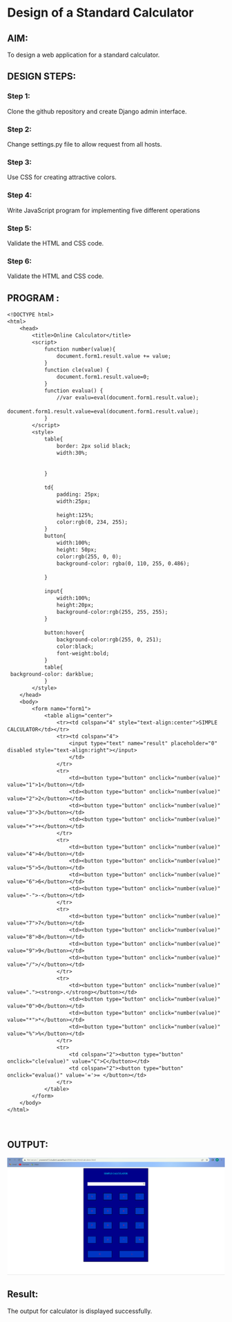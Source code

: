 # Design of a Standard Calculator

## AIM:

To design a web application for a standard calculator.

## DESIGN STEPS:

### Step 1:
Clone the github repository and create Django admin interface.


### Step 2:
Change settings.py file to allow request from all hosts.

### Step 3:
Use CSS for creating attractive colors.


### Step 4:
Write JavaScript program for implementing five different operations

### Step 5:
Validate the HTML and CSS code.

### Step 6:
Validate the HTML and CSS code.



## PROGRAM :
```
<!DOCTYPE html>
<html>
	<head>
		<title>Online Calculator</title>
		<script>
			function number(value){
				document.form1.result.value += value;
			}
			function cle(value) {
				document.form1.result.value=0;
			}
			function evalua() {
				//var evalu=eval(document.form1.result.value);
				document.form1.result.value=eval(document.form1.result.value);
			}
		</script>
		<style>
			table{
				border: 2px solid black;
				width:30%;
				
				
			}
			
			td{
				padding: 25px;
				width:25px;

				height:125%;
				color:rgb(0, 234, 255);
			}
			button{
				width:100%;
				height: 50px;
				color:rgb(255, 0, 0);
                background-color: rgba(0, 110, 255, 0.486);
				
			}
            
			input{
				width:100%;
				height:20px;
				background-color:rgb(255, 255, 255);
			}
			
			button:hover{
				background-color:rgb(255, 0, 251);
				color:black;
				font-weight:bold;
			}
			table{
 background-color: darkblue;
			}
		</style>
	</head>
	<body>
		<form name="form1">
			<table align="center">
				<tr><td colspan="4" style="text-align:center">SIMPLE CALCULATOR</td></tr>
				<tr><td colspan="4">
					<input type="text" name="result" placeholder="0" disabled style="text-align:right"></input>
					</td>
				</tr>
				<tr>
					<td><button type="button" onclick="number(value)" value="1">1</button></td>
					<td><button type="button" onclick="number(value)" value="2">2</button></td>
					<td><button type="button" onclick="number(value)" value="3">3</button></td>
					<td><button type="button" onclick="number(value)" value="+">+</button></td>
				</tr>
				<tr>
					<td><button type="button" onclick="number(value)" value="4">4</button></td>
					<td><button type="button" onclick="number(value)" value="5">5</button></td>
					<td><button type="button" onclick="number(value)" value="6">6</button></td>
					<td><button type="button" onclick="number(value)" value="-">-</button></td>
				</tr>
				<tr>
					<td><button type="button" onclick="number(value)" value="7">7</button></td>
					<td><button type="button" onclick="number(value)" value="8">8</button></td>
					<td><button type="button" onclick="number(value)" value="9">9</button></td>
					<td><button type="button" onclick="number(value)" value="/">/</button></td>
				</tr>
				<tr>
					<td><button type="button" onclick="number(value)" value="."><strong>.</strong></button></td>
					<td><button type="button" onclick="number(value)" value="0">0</button></td>
					<td><button type="button" onclick="number(value)" value="*">*</button></td>
					<td><button type="button" onclick="number(value)" value="%">%</button></td>
				</tr>
				<tr>
					<td colspan="2"><button type="button" onclick="cle(value)" value="C">C</button></td>
					<td colspan="2"><button type="button" onclick="evalua()" value='='>= </button></td>
				</tr>
			</table>
		</form>
	</body>
</html>



```

## OUTPUT:
![eig](cal.png)

## Result:
The output for calculator is displayed successfully. 

